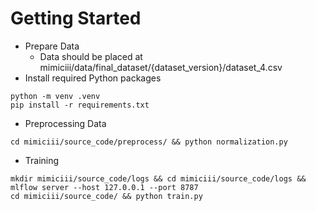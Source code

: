 # Getting Started
* Prepare Data
  * Data should be placed at mimiciii/data/final_dataset/{dataset_version}/dataset_4.csv
* Install required Python packages
```
python -m venv .venv
pip install -r requirements.txt
```
* Preprocessing Data
```
cd mimiciii/source_code/preprocess/ && python normalization.py
```
* Training
```
mkdir mimiciii/source_code/logs && cd mimiciii/source_code/logs && mlflow server --host 127.0.0.1 --port 8787
cd mimiciii/source_code/ && python train.py
```
